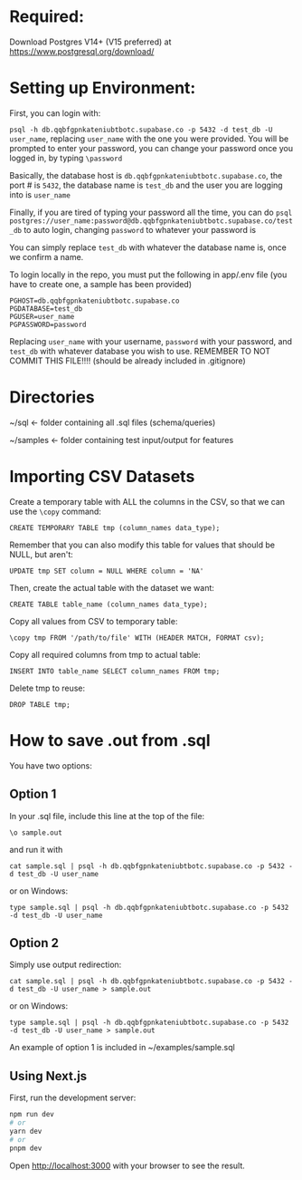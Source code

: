 # Required:
Download Postgres V14+ (V15 preferred) at https://www.postgresql.org/download/

# Setting up Environment:
First, you can login with:

`psql -h db.qqbfgpnkateniubtbotc.supabase.co -p 5432 -d test_db -U user_name`, replacing `user_name` with the one you were provided.
You will be prompted to enter your password, you can change your password once you logged in, by typing `\password`

Basically, the database host is `db.qqbfgpnkateniubtbotc.supabase.co`, the port # is `5432`, the database name is `test_db` and the user you are logging into is `user_name`

Finally, if you are tired of typing your password all the time, you can do
`psql postgres://user_name:password@db.qqbfgpnkateniubtbotc.supabase.co/test_db` to auto login, changing `password` to whatever your password is

You can simply replace `test_db` with whatever the database name is, once we confirm a name.

To login locally in the repo, you must put the following in app/.env file (you have to create one, a sample has been provided)
```
PGHOST=db.qqbfgpnkateniubtbotc.supabase.co
PGDATABASE=test_db
PGUSER=user_name
PGPASSWORD=password
```
Replacing `user_name` with your username, `password` with your password, and `test_db` with whatever database you wish to use. REMEMBER TO NOT COMMIT THIS FILE!!!! (should be already included in .gitignore)

# Directories

~/sql <- folder containing all .sql files (schema/queries)

~/samples <- folder containing test input/output for features

# Importing CSV Datasets
Create a temporary table with ALL the columns in the CSV, so that we can use the `\copy` command:
```
CREATE TEMPORARY TABLE tmp (column_names data_type);
```
Remember that you can also modify this table for values that should be NULL, but aren't:
```
UPDATE tmp SET column = NULL WHERE column = 'NA'
```
Then, create the actual table with the dataset we want:
```
CREATE TABLE table_name (column_names data_type);
```
Copy all values from CSV to temporary table:
```
\copy tmp FROM '/path/to/file' WITH (HEADER MATCH, FORMAT csv);
```
Copy all required columns from tmp to actual table:
```
INSERT INTO table_name SELECT column_names FROM tmp;
```
Delete tmp to reuse:
```
DROP TABLE tmp;
```

# How to save .out from .sql
You have two options:
## Option 1
In your .sql file, include this line at the top of the file:
```
\o sample.out
```
and run it with
```
cat sample.sql | psql -h db.qqbfgpnkateniubtbotc.supabase.co -p 5432 -d test_db -U user_name
```
or on Windows:
```
type sample.sql | psql -h db.qqbfgpnkateniubtbotc.supabase.co -p 5432 -d test_db -U user_name
```

## Option 2
Simply use output redirection:
```
cat sample.sql | psql -h db.qqbfgpnkateniubtbotc.supabase.co -p 5432 -d test_db -U user_name > sample.out
```
or on Windows:
```
type sample.sql | psql -h db.qqbfgpnkateniubtbotc.supabase.co -p 5432 -d test_db -U user_name > sample.out
```
An example of option 1 is included in ~/examples/sample.sql


## Using Next.js

First, run the development server:

```bash
npm run dev
# or
yarn dev
# or
pnpm dev
```

Open [http://localhost:3000](http://localhost:3000) with your browser to see the result.